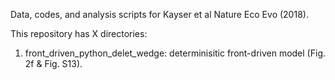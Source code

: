 Data, codes, and analysis scripts for Kayser et al Nature Eco Evo (2018).

This repository has X directories:

1. front_driven_python_delet_wedge: determinisitic front-driven model (Fig. 2f & Fig. S13).
